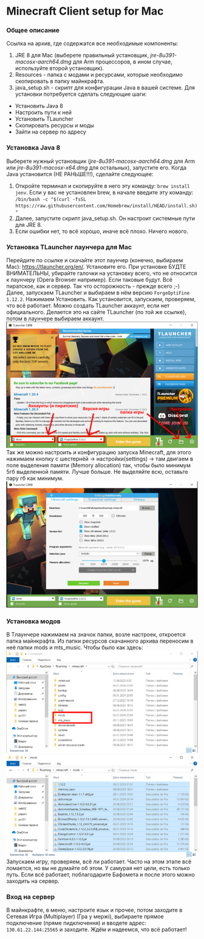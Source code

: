 # Minecraft Client setup for Mac
### Общее описание
Ссылка на архив, где содержатся все необходимые компоненты:
1) JRE 8 для Mac (выберете правильный установщик, *jre-8u391-macosx-aarch64.dmg* для Arm процессоров, в ином случае, используйте второй установщик).
2) Resources - папка с модами и ресурсами, которые необходимо скопировать в папку майнкрафта.
3) java_setup.sh - скрипт для конфигурации Java в вашей системе.
Для установки потребуется сделать следующие шаги:
* Установить Java 8
* Настроить пути к ней
* Установить TLauncher
* Скопировать ресурсы и моды
* Зайти на сервер по адресу
### Установка Java 8
Выберете нужный установщик (*jre-8u391-macosx-aarch64.dmg* для Arm или *jre-8u391-macosx-x64.dmg* для остальных), запустите его. Когда Java установится (НЕ РАНЬШЕ!!!), сделайте следующее:
1) Откройте терминал и скопируйте в него эту команду: ```brew install jenv```. Если у вас не установлен brew, в начале введите эту команду: ```/bin/bash -c "$(curl -fsSL https://raw.githubusercontent.com/Homebrew/install/HEAD/install.sh)"```
2) Далее, запустите скрипт java_setup.sh. Он настроит системные пути для JRE 8.
3) Если ошибки нет, то всё хорошо, иначе всё плохо. Ничего нового.
### Установка TLauncher лаунчера для Mac
Перейдите по ссылке и скачайте этот лаунчер (конечно, выбираем Mac): https://tlauncher.org/en/. Установите его. При установке БУДТЕ ВНИМАТЕЛЬНЫ, убирайте галочки на установку всего, что не относится к лаунчеру 
(Opera Browser например). Если таковые будут. Всё пиратское, как и сервер. Так что осторожность - прежде всего ;-)
Далее, запускаем TLauncher и выбираем в нём версию ```ForgeOptiFine 1.12.2```. Нажимаем Установить. Как установится, запускаем, проверяем, что всё работает. Можно создать TLauncher аккаунт, если нет официального. Делается это на сайте TLauncher (по той же ссылке), потом в лаунчере выбираем аккаунт. ![alt text](https://github.com/Alkrist/mc_client_setup/blob/main/launcher.png)
Так же можно настроить и конфигурацию запуска Minecraft, для этого нажимаем кнопку с шестернёй -> настройки(settings) -> там двигаем в поле выделения памяти (Memory allocation) так, чтобы было минимум 5гб выделенной памяти. Лучше больше. Не выделяйте всю, оставьте пару гб как минимум. ![alt text](https://github.com/Alkrist/mc_client_setup/blob/main/settings.png)
### Установка модов
В Тлаунчере нажимаем на значок папки, возле настроек, откроется папка майнкрафта. Из папки ресурсов скачанного архива переносим в неё папки mods и mts_music. Чтобы было как здесь:<br> ![alt text](https://github.com/Alkrist/mc_client_setup/blob/main/folder.png)<br>
![alt text](https://github.com/Alkrist/mc_client_setup/blob/main/mods.png)<br>
Запускаем игру, проверяем, всё ли работает. Часто на этом этапе всё ломается, но вы не думайте об этом. У самурая нет цели, есть только путь. Если всё работает, поблагодарите Бафомета и после этого можно заходить на сервер.
### Вход на сервер
В майнкрафте, в меню, настроите язык и прочее, потом заходите в Сетевая Игра (Multiplayer) (Гра у мержi), выбираете прямое подключение (пряме пидключення) и вводете адрес: ```130.61.22.144:25565``` и заходите.
Ждём и надеемся, что всё работает!
